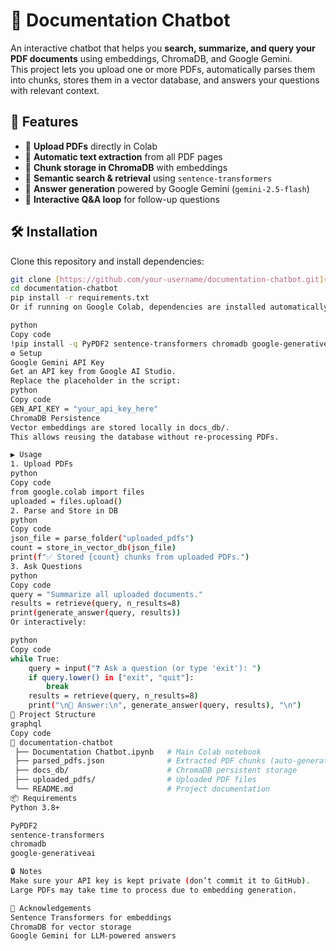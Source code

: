# 📘 Documentation Chatbot  
An interactive chatbot that helps you **search, summarize, and query your PDF documents** using embeddings, ChromaDB, and Google Gemini.  
This project lets you upload one or more PDFs, automatically parses them into chunks, stores them in a vector database, and answers your questions with relevant context.  

## 🚀 Features  
- 📂 **Upload PDFs** directly in Colab  
- 📑 **Automatic text extraction** from all PDF pages  
- 🧩 **Chunk storage in ChromaDB** with embeddings  
- 🔎 **Semantic search & retrieval** using `sentence-transformers`  
- 🤖 **Answer generation** powered by Google Gemini (`gemini-2.5-flash`)  
- 💬 **Interactive Q&A loop** for follow-up questions  

## 🛠️ Installation  

Clone this repository and install dependencies:  

```bash
git clone [https://github.com/your-username/documentation-chatbot.git](https://github.com/RishikaParthiban/Documentation-chatbot.git)
cd documentation-chatbot
pip install -r requirements.txt
Or if running on Google Colab, dependencies are installed automatically:

python
Copy code
!pip install -q PyPDF2 sentence-transformers chromadb google-generativeai
⚙️ Setup
Google Gemini API Key
Get an API key from Google AI Studio.
Replace the placeholder in the script:
python
Copy code
GEN_API_KEY = "your_api_key_here"
ChromaDB Persistence
Vector embeddings are stored locally in docs_db/.
This allows reusing the database without re-processing PDFs.

▶️ Usage
1. Upload PDFs
python
Copy code
from google.colab import files
uploaded = files.upload()
2. Parse and Store in DB
python
Copy code
json_file = parse_folder("uploaded_pdfs")
count = store_in_vector_db(json_file)
print(f"✅ Stored {count} chunks from uploaded PDFs.")
3. Ask Questions
python
Copy code
query = "Summarize all uploaded documents."
results = retrieve(query, n_results=8)
print(generate_answer(query, results))
Or interactively:

python
Copy code
while True:
    query = input("❓ Ask a question (or type 'exit'): ")
    if query.lower() in ["exit", "quit"]:
        break
    results = retrieve(query, n_results=8)
    print("\n🤖 Answer:\n", generate_answer(query, results), "\n")
📂 Project Structure
graphql
Copy code
📁 documentation-chatbot
 ├── Documentation Chatbot.ipynb   # Main Colab notebook
 ├── parsed_pdfs.json              # Extracted PDF chunks (auto-generated)
 ├── docs_db/                      # ChromaDB persistent storage
 ├── uploaded_pdfs/                # Uploaded PDF files
 └── README.md                     # Project documentation
📦 Requirements
Python 3.8+

PyPDF2
sentence-transformers
chromadb
google-generativeai

🔒 Notes
Make sure your API key is kept private (don’t commit it to GitHub).
Large PDFs may take time to process due to embedding generation.

🙌 Acknowledgements
Sentence Transformers for embeddings
ChromaDB for vector storage
Google Gemini for LLM-powered answers
